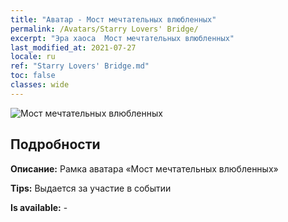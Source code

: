 ```yaml
---
title: "Аватар - Мост мечтательных влюбленных"
permalink: /Avatars/Starry Lovers' Bridge/
excerpt: "Эра хаоса  Мост мечтательных влюбленных"
last_modified_at: 2021-07-27
locale: ru
ref: "Starry Lovers' Bridge.md"
toc: false
classes: wide
---
```

 ![Мост мечтательных влюбленных](/images/a/avatarFrame_27.png)

## Подробности

 **Описание:** Рамка аватара «Мост мечтательных влюбленных» 

 **Tips:** Выдается за участие в событии 

 **Is available:**  - 

